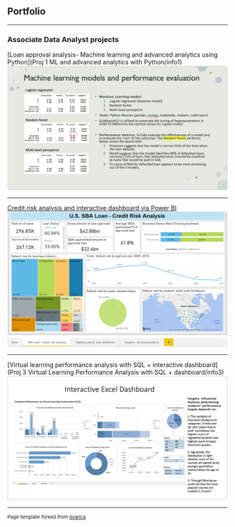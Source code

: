## Portfolio

---

### Associate Data Analyst projects

[Loan approval analysis- Machine learning and advanced analytics using Python](Proj 1 ML and advanced analytics with Python/info1)
<img src="images/mleval.png?raw=true"/>

---

[Credit risk analysis and interactive dashboard via Power BI](Proj2_info)
<img src="images/powerbi.png?raw=true"/>

---
[Virtual learning performance analysis with SQL + interactive dashboard](Proj 3 Virtual Learning Performance Analysis with SQL + dashboard/info3)
<img src="images/sql_dashboard.png?raw=true"/>



---
<p style="font-size:11px">Page template forked from <a href="https://github.com/evanca/quick-portfolio">evanca</a></p>
<!-- Remove above link if you don't want to attibute -->
